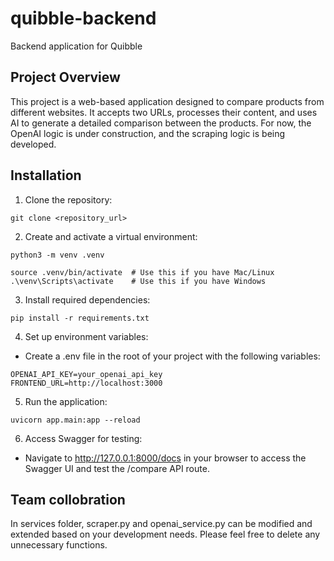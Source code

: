 # quibble-backend
Backend application for Quibble

## Project Overview
This project is a web-based application designed to compare products from different websites. It accepts two URLs, processes their content, and uses AI to generate a detailed comparison between the products. For now, the OpenAI logic is under construction, and the scraping logic is being developed.

## Installation
1. Clone the repository: 
```
git clone <repository_url>
```
2. Create and activate a virtual environment: 
```
python3 -m venv .venv

source .venv/bin/activate  # Use this if you have Mac/Linux
.\venv\Scripts\activate    # Use this if you have Windows
```
3. Install required dependencies:
```
pip install -r requirements.txt
```
4. Set up environment variables:
- Create a .env file in the root of your project with the following variables:
```
OPENAI_API_KEY=your_openai_api_key
FRONTEND_URL=http://localhost:3000
```
5. Run the application:
```
uvicorn app.main:app --reload
```
6. Access Swagger for testing:
- Navigate to http://127.0.0.1:8000/docs in your browser to access the Swagger UI and test the /compare API route.

## Team collobration 
In services folder, scraper.py and openai_service.py can be modified and extended based on your development needs. Please feel free to delete any unnecessary functions. 